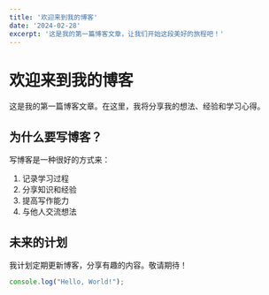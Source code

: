 ```yaml
---
title: '欢迎来到我的博客'
date: '2024-02-28'
excerpt: '这是我的第一篇博客文章，让我们开始这段美好的旅程吧！'
---
```


# 欢迎来到我的博客

这是我的第一篇博客文章。在这里，我将分享我的想法、经验和学习心得。

## 为什么要写博客？

写博客是一种很好的方式来：

1. 记录学习过程
2. 分享知识和经验
3. 提高写作能力
4. 与他人交流想法

## 未来的计划

我计划定期更新博客，分享有趣的内容。敬请期待！

```javascript
console.log("Hello, World!");
``` 